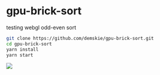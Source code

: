 # gpu-brick-sort
 testing webgl odd-even sort

```bash
git clone https://github.com/demskie/gpu-brick-sort.git
cd gpu-brick-sort
yarn install
yarn start
```
![](example.gif)